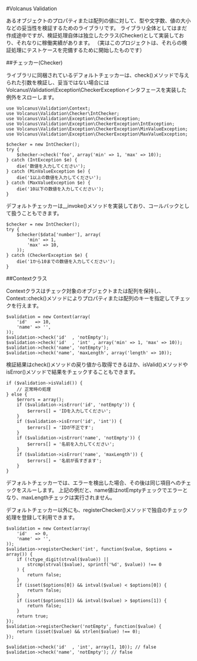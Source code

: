 #Volcanus Validation

あるオブジェクトのプロパティまたは配列の値に対して、型や文字数、値の大小などの妥当性を検証するためのライブラリです。
ライブラリ全体としてはまだ作成途中ですが、検証処理自体は独立したクラス(Checker)として実装しており、それなりに稼働実績があります。
（実はこのプロジェクトは、それらの検証処理にテストケースを完備するために開始したものです）

##チェッカー(Checker)

ライブラリに同梱されているデフォルトチェッカーは、check()メソッドで与えられた引数を検証し、妥当ではない場合にはVolcanus\Validation\Exception\CheckerExceptionインタフェースを実装した例外をスローします。

    use Volcanus\Validation\Context;
    use Volcanus\Validation\Checker\IntChecker;
    use Volcanus\Validation\Exception\CheckerException;
    use Volcanus\Validation\Exception\CheckerException\IntException;
    use Volcanus\Validation\Exception\CheckerException\MinValueException;
    use Volcanus\Validation\Exception\CheckerException\MaxValueException;

    $checker = new IntChecker();
    try {
        $checker->check('foo', array('min' => 1, 'max' => 10));
    } catch (IntException $e) {
        die('数値を入力してください');
    } catch (MinValueException $e) {
        die('1以上の数値を入力してください');
    } catch (MaxValueException $e) {
        die('10以下の数値を入力してください');
    }

デフォルトチェッカーは__invoke()メソッドを実装しており、コールバックとして扱うこともできます。

    $checker = new IntChecker();
    try {
        $checker($data['number'], array(
            'min' => 1,
            'max' => 10,
        ));
    } catch (CheckerException $e) {
        die('1から10までの数値を入力してください');
    }


##Contextクラス

Contextクラスはチェック対象のオブジェクトまたは配列を保持し、Context::check()メソッドによりプロパティまたは配列のキーを指定してチェックを行えます。

    $validation = new Context(array(
        'id'   => 10,
        'name' => '',
    ));
    $validation->check('id'  , 'notEmpty');
    $validation->check('id'  , 'int' , array('min' => 1, 'max' => 10));
    $validation->check('name', 'notEmpty');
    $validation->check('name', 'maxLength', array('length' => 10));

検証結果はcheck()メソッドの戻り値から取得できるほか、isValid()メソッドやisError()メソッドで結果をチェックすることもできます。

    if ($validation->isValid()) {
        // 正常時の処理
    } else {
        $errors = array();
        if ($validation->isError('id', 'notEmpty')) {
            $errors[] = 'IDを入力してください';
        }
        if ($validation->isError('id', 'int')) {
            $errors[] = 'IDが不正です';
        }
        if ($validation->isError('name', 'notEmpty')) {
            $errors[] = '名前を入力してください';
        }
        if ($validation->isError('name', 'maxLength')) {
            $errors[] = '名前が長すぎます';
        }
    }

デフォルトチェッカーでは、エラーを検出した場合、その後は同じ項目へのチェックをスルーします。
上記の例だと、name値はnotEmptyチェックでエラーとなり、maxLengthチェックは実行されません。

デフォルトチェッカー以外にも、registerChecker()メソッドで独自のチェック処理を登録して利用できます。

    $validation = new Context(array(
        'id'   => 0,
        'name' => '',
    ));
    $validation->registerChecker('int', function($value, $options = array()) {
        if (!ctype_digit(strval($value)) ||
            strcmp(strval($value), sprintf('%d', $value)) !== 0
        ) {
            return false;
        }
        if (isset($options[0]) && intval($value) < $options[0]) {
            return false;
        }
        if (isset($options[1]) && intval($value) > $options[1]) {
            return false;
        }
        return true;
    });
    $validation->registerChecker('notEmpty', function($value) {
        return (isset($value) && strlen($value) !== 0);
    });

    $validation->check('id'  , 'int', array(1, 10)); // false
    $validation->check('name', 'notEmpty'); // false


